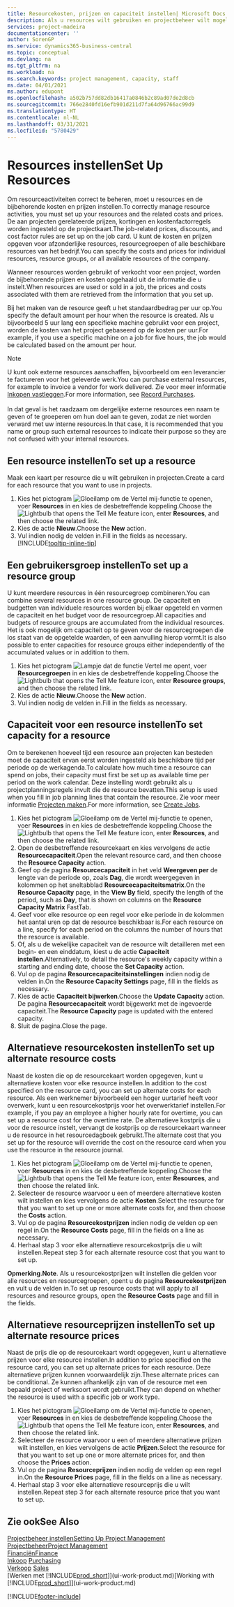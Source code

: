 ```yaml
---
title: Resourcekosten, prijzen en capaciteit instellen| Microsoft Docs
description: Als u resources wilt gebruiken en projectbeheer wilt mogelijk maken, geeft u kosten en prijzen voor afzonderlijke resources of resourcegroepen op en stelt u de resourcecapaciteit in.
services: project-madeira
documentationcenter: ''
author: SorenGP
ms.service: dynamics365-business-central
ms.topic: conceptual
ms.devlang: na
ms.tgt_pltfrm: na
ms.workload: na
ms.search.keywords: project management, capacity, staff
ms.date: 04/01/2021
ms.author: edupont
ms.openlocfilehash: a502b757dd82db16417a0846b2c89ad07de2d8cb
ms.sourcegitcommit: 766e2840fd16efb901d211d7fa64d96766ac99d9
ms.translationtype: HT
ms.contentlocale: nl-NL
ms.lasthandoff: 03/31/2021
ms.locfileid: "5780429"
---
```

# <a name="set-up-resources"></a><span data-ttu-id="52831-103">Resources instellen</span><span class="sxs-lookup"><span data-stu-id="52831-103">Set Up Resources</span></span>
<span data-ttu-id="52831-104">Om resourceactiviteiten correct te beheren, moet u resources en de bijbehorende kosten en prijzen instellen.</span><span class="sxs-lookup"><span data-stu-id="52831-104">To correctly manage resource activities, you must set up your resources and the related costs and prices.</span></span> <span data-ttu-id="52831-105">De aan projecten gerelateerde prijzen, kortingen en kostenfactorregels worden ingesteld op de projectkaart.</span><span class="sxs-lookup"><span data-stu-id="52831-105">The job-related prices, discounts, and cost factor rules are set up on the job card.</span></span> <span data-ttu-id="52831-106">U kunt de kosten en prijzen opgeven voor afzonderlijke resources, resourcegroepen of alle beschikbare resources van het bedrijf.</span><span class="sxs-lookup"><span data-stu-id="52831-106">You can specify the costs and prices for individual resources, resource groups, or all available resources of the company.</span></span>

<span data-ttu-id="52831-107">Wanneer resources worden gebruikt of verkocht voor een project, worden de bijbehorende prijzen en kosten opgehaald uit de informatie die u instelt.</span><span class="sxs-lookup"><span data-stu-id="52831-107">When resources are used or sold in a job, the prices and costs associated with them are retrieved from the information that you set up.</span></span>

<span data-ttu-id="52831-108">Bij het maken van de resource geeft u het standaardbedrag per uur op.</span><span class="sxs-lookup"><span data-stu-id="52831-108">You specify the default amount per hour when the resource is created.</span></span> <span data-ttu-id="52831-109">Als u bijvoorbeeld 5 uur lang een specifieke machine gebruikt voor een project, worden de kosten van het project gebaseerd op de kosten per uur.</span><span class="sxs-lookup"><span data-stu-id="52831-109">For example, if you use a specific machine on a job for five hours, the job would be calculated based on the amount per hour.</span></span>

> [!NOTE]
> <span data-ttu-id="52831-110">U kunt ook externe resources aanschaffen, bijvoorbeeld om een leverancier te factureren voor het geleverde werk.</span><span class="sxs-lookup"><span data-stu-id="52831-110">You can purchase external resources, for example to invoice a vendor for work delivered.</span></span> <span data-ttu-id="52831-111">Zie voor meer informatie [Inkopen vastleggen](purchasing-how-record-purchases.md).</span><span class="sxs-lookup"><span data-stu-id="52831-111">For more information, see [Record Purchases](purchasing-how-record-purchases.md).</span></span><br /><br />
> <span data-ttu-id="52831-112">In dat geval is het raadzaam om dergelijke externe resources een naam te geven of te groeperen om hun doel aan te geven, zodat ze niet worden verward met uw interne resources.</span><span class="sxs-lookup"><span data-stu-id="52831-112">In that case, it is recommended that you name or group such external resources to indicate their purpose so they are not confused with your internal resources.</span></span>

## <a name="to-set-up-a-resource"></a><span data-ttu-id="52831-113">Een resource instellen</span><span class="sxs-lookup"><span data-stu-id="52831-113">To set up a resource</span></span>
<span data-ttu-id="52831-114">Maak een kaart per resource die u wilt gebruiken in projecten.</span><span class="sxs-lookup"><span data-stu-id="52831-114">Create a card for each resource that you want to use in projects.</span></span>

1. <span data-ttu-id="52831-115">Kies het pictogram ![Gloeilamp om de Vertel mij-functie te openen](media/ui-search/search_small.png "Vertel me wat u wilt doen"), voer **Resources** in en kies de desbetreffende koppeling.</span><span class="sxs-lookup"><span data-stu-id="52831-115">Choose the ![Lightbulb that opens the Tell Me feature](media/ui-search/search_small.png "Tell me what you want to do") icon, enter **Resources**, and then choose the related link.</span></span>
2. <span data-ttu-id="52831-116">Kies de actie **Nieuw**.</span><span class="sxs-lookup"><span data-stu-id="52831-116">Choose the **New** action.</span></span>
3. <span data-ttu-id="52831-117">Vul indien nodig de velden in.</span><span class="sxs-lookup"><span data-stu-id="52831-117">Fill in the fields as necessary.</span></span> [!INCLUDE[tooltip-inline-tip](includes/tooltip-inline-tip_md.md)]  

## <a name="to-set-up-a-resource-group"></a><span data-ttu-id="52831-118">Een gebruikersgroep instellen</span><span class="sxs-lookup"><span data-stu-id="52831-118">To set up a resource group</span></span>
<span data-ttu-id="52831-119">U kunt meerdere resources in één resourcegroep combineren.</span><span class="sxs-lookup"><span data-stu-id="52831-119">You can combine several resources in one resource group.</span></span> <span data-ttu-id="52831-120">De capaciteit en budgetten van individuele resources worden bij elkaar opgeteld en vormen de capaciteit en het budget voor de resourcegroep.</span><span class="sxs-lookup"><span data-stu-id="52831-120">All capacities and budgets of resource groups are accumulated from the individual resources.</span></span> <span data-ttu-id="52831-121">Het is ook mogelijk om capaciteit op te geven voor de resourcegroepen die los staat van de opgetelde waarden, of een aanvulling hierop vormt.</span><span class="sxs-lookup"><span data-stu-id="52831-121">It is also possible to enter capacities for resource groups either independently of the accumulated values or in addition to them.</span></span>

1. <span data-ttu-id="52831-122">Kies het pictogram ![Lampje dat de functie Vertel me opent](media/ui-search/search_small.png "Vertel me wat u wilt doen"), voer **Resourcegroepen** in en kies de desbetreffende koppeling.</span><span class="sxs-lookup"><span data-stu-id="52831-122">Choose the ![Lightbulb that opens the Tell Me feature](media/ui-search/search_small.png "Tell me what you want to do") icon, enter **Resource groups**, and then choose the related link.</span></span>
2. <span data-ttu-id="52831-123">Kies de actie **Nieuw**.</span><span class="sxs-lookup"><span data-stu-id="52831-123">Choose the **New** action.</span></span>
3. <span data-ttu-id="52831-124">Vul indien nodig de velden in.</span><span class="sxs-lookup"><span data-stu-id="52831-124">Fill in the fields as necessary.</span></span>

## <a name="to-set-capacity-for-a-resource"></a><span data-ttu-id="52831-125">Capaciteit voor een resource instellen</span><span class="sxs-lookup"><span data-stu-id="52831-125">To set capacity for a resource</span></span>
<span data-ttu-id="52831-126">Om te berekenen hoeveel tijd een resource aan projecten kan besteden moet de capaciteit ervan eerst worden ingesteld als beschikbare tijd per periode op de werkagenda.</span><span class="sxs-lookup"><span data-stu-id="52831-126">To calculate how much time a resource can spend on jobs, their capacity must first be set up as available time per period on the work calendar.</span></span> <span data-ttu-id="52831-127">Deze instelling wordt gebruikt als u projectplanningsregels invult die de resource bevatten.</span><span class="sxs-lookup"><span data-stu-id="52831-127">This setup is used when you fill in job planning lines that contain the resource.</span></span> <span data-ttu-id="52831-128">Zie voor meer informatie [Projecten maken](projects-how-create-jobs.md).</span><span class="sxs-lookup"><span data-stu-id="52831-128">For more information, see [Create Jobs](projects-how-create-jobs.md).</span></span>

1. <span data-ttu-id="52831-129">Kies het pictogram ![Gloeilamp om de Vertel mij-functie te openen](media/ui-search/search_small.png "Vertel me wat u wilt doen"), voer **Resources** in en kies de desbetreffende koppeling.</span><span class="sxs-lookup"><span data-stu-id="52831-129">Choose the ![Lightbulb that opens the Tell Me feature](media/ui-search/search_small.png "Tell me what you want to do") icon, enter **Resources**, and then choose the related link.</span></span>
2. <span data-ttu-id="52831-130">Open de desbetreffende resourcekaart en kies vervolgens de actie **Resourcecapaciteit**.</span><span class="sxs-lookup"><span data-stu-id="52831-130">Open the relevant resource card, and then choose the **Resource Capacity** action.</span></span>
3. <span data-ttu-id="52831-131">Geef op de pagina **Resourcecapaciteit** in het veld **Weergeven per** de lengte van de periode op, zoals **Dag**, die wordt weergegeven in kolommen op het sneltabblad **Resourcecapaciteitsmatrix**.</span><span class="sxs-lookup"><span data-stu-id="52831-131">On the **Resource Capacity** page, in the **View By** field, specify the length of the period, such as **Day**, that is shown on columns on the **Resource Capacity Matrix** FastTab.</span></span>
4. <span data-ttu-id="52831-132">Geef voor elke resource op een regel voor elke periode in de kolommen het aantal uren op dat de resource beschikbaar is.</span><span class="sxs-lookup"><span data-stu-id="52831-132">For each resource on a line, specify for each period on the columns the number of hours that the resource is available.</span></span>
5. <span data-ttu-id="52831-133">Of, als u de wekelijke capaciteit van de resource wilt detailleren met een begin- en een einddatum, kiest u de actie **Capaciteit instellen**.</span><span class="sxs-lookup"><span data-stu-id="52831-133">Alternatively, to detail the resource's weekly capacity within a starting and ending date, choose the **Set Capacity** action.</span></span>
6. <span data-ttu-id="52831-134">Vul op de pagina **Resourcecapaciteitsinstellingen** indien nodig de velden in.</span><span class="sxs-lookup"><span data-stu-id="52831-134">On the **Resource Capacity Settings** page, fill in the fields as necessary.</span></span>
7. <span data-ttu-id="52831-135">Kies de actie **Capaciteit bijwerken**.</span><span class="sxs-lookup"><span data-stu-id="52831-135">Choose the **Update Capacity** action.</span></span> <span data-ttu-id="52831-136">De pagina **Resourcecapaciteit** wordt bijgewerkt met de ingevoerde capaciteit.</span><span class="sxs-lookup"><span data-stu-id="52831-136">The **Resource Capacity** page is updated with the entered capacity.</span></span>
8. <span data-ttu-id="52831-137">Sluit de pagina.</span><span class="sxs-lookup"><span data-stu-id="52831-137">Close the page.</span></span>

## <a name="to-set-up-alternate-resource-costs"></a><span data-ttu-id="52831-138">Alternatieve resourcekosten instellen</span><span class="sxs-lookup"><span data-stu-id="52831-138">To set up alternate resource costs</span></span>
<span data-ttu-id="52831-139">Naast de kosten die op de resourcekaart worden opgegeven, kunt u alternatieve kosten voor elke resource instellen.</span><span class="sxs-lookup"><span data-stu-id="52831-139">In addition to the cost specified on the resource card, you can set up alternate costs for each resource.</span></span> <span data-ttu-id="52831-140">Als een werknemer bijvoorbeeld een hoger uurtarief heeft voor overwerk, kunt u een resourcekostprijs voor het overwerktarief instellen.</span><span class="sxs-lookup"><span data-stu-id="52831-140">For example, if you pay an employee a higher hourly rate for overtime, you can set up a resource cost for the overtime rate.</span></span> <span data-ttu-id="52831-141">De alternatieve kostprijs die u voor de resource instelt, vervangt de kostprijs op de resourcekaart wanneer u de resource in het resourcedagboek gebruikt.</span><span class="sxs-lookup"><span data-stu-id="52831-141">The alternate cost that you set up for the resource will override the cost on the resource card when you use the resource in the resource journal.</span></span>

1. <span data-ttu-id="52831-142">Kies het pictogram ![Gloeilamp om de Vertel mij-functie te openen](media/ui-search/search_small.png "Vertel me wat u wilt doen"), voer **Resources** in en kies de desbetreffende koppeling.</span><span class="sxs-lookup"><span data-stu-id="52831-142">Choose the ![Lightbulb that opens the Tell Me feature](media/ui-search/search_small.png "Tell me what you want to do") icon, enter **Resources**, and then choose the related link.</span></span>  
2. <span data-ttu-id="52831-143">Selecteer de resource waarvoor u een of meerdere alternatieve kosten wilt instellen en kies vervolgens de actie **Kosten**.</span><span class="sxs-lookup"><span data-stu-id="52831-143">Select the resource for that you want to set up one or more alternate costs for, and then choose the **Costs** action.</span></span>  
3. <span data-ttu-id="52831-144">Vul op de pagina **Resourcekostprijzen** indien nodig de velden op een regel in.</span><span class="sxs-lookup"><span data-stu-id="52831-144">On the **Resource Costs** page, fill in the fields on a line as necessary.</span></span>  
4. <span data-ttu-id="52831-145">Herhaal stap 3 voor elke alternatieve resourcekostprijs die u wilt instellen.</span><span class="sxs-lookup"><span data-stu-id="52831-145">Repeat step 3 for each alternate resource cost that you want to set up.</span></span>

<span data-ttu-id="52831-146">**Opmerking**.</span><span class="sxs-lookup"><span data-stu-id="52831-146">**Note**.</span></span> <span data-ttu-id="52831-147">Als u resourcekostprijzen wilt instellen die gelden voor alle resources en resourcegroepen, opent u de pagina **Resourcekostprijzen** en vult u de velden in.</span><span class="sxs-lookup"><span data-stu-id="52831-147">To set up resource costs that will apply to all resources and resource groups, open the **Resource Costs** page and fill in the fields.</span></span>

## <a name="to-set-up-alternate-resource-prices"></a><span data-ttu-id="52831-148">Alternatieve resourceprijzen instellen</span><span class="sxs-lookup"><span data-stu-id="52831-148">To set up alternate resource prices</span></span>
<span data-ttu-id="52831-149">Naast de prijs die op de resourcekaart wordt opgegeven, kunt u alternatieve prijzen voor elke resource instellen.</span><span class="sxs-lookup"><span data-stu-id="52831-149">In addition to price specified on the resource card, you can set up alternate prices for each resource.</span></span> <span data-ttu-id="52831-150">Deze alternatieve prijzen kunnen voorwaardelijk zijn.</span><span class="sxs-lookup"><span data-stu-id="52831-150">These alternate prices can be conditional.</span></span> <span data-ttu-id="52831-151">Ze kunnen afhankelijk zijn van of de resource met een bepaald project of werksoort wordt gebruikt.</span><span class="sxs-lookup"><span data-stu-id="52831-151">They can depend on whether the resource is used with a specific job or work type.</span></span>

1. <span data-ttu-id="52831-152">Kies het pictogram ![Gloeilamp om de Vertel mij-functie te openen](media/ui-search/search_small.png "Vertel me wat u wilt doen"), voer **Resources** in en kies de desbetreffende koppeling.</span><span class="sxs-lookup"><span data-stu-id="52831-152">Choose the ![Lightbulb that opens the Tell Me feature](media/ui-search/search_small.png "Tell me what you want to do") icon, enter **Resources**, and then choose the related link.</span></span>
2. <span data-ttu-id="52831-153">Selecteer de resource waarvoor u een of meerdere alternatieve prijzen wilt instellen, en kies vervolgens de actie **Prijzen**.</span><span class="sxs-lookup"><span data-stu-id="52831-153">Select the resource for that you want to set up one or more alternate prices for, and then choose the **Prices** action.</span></span>
3. <span data-ttu-id="52831-154">Vul op de pagina **Resourceprijzen** indien nodig de velden op een regel in.</span><span class="sxs-lookup"><span data-stu-id="52831-154">On the **Resource Prices** page, fill in the fields on a line as necessary.</span></span>
4. <span data-ttu-id="52831-155">Herhaal stap 3 voor elke alternatieve resourceprijs die u wilt instellen.</span><span class="sxs-lookup"><span data-stu-id="52831-155">Repeat step 3 for each alternate resource price that you want to set up.</span></span>

## <a name="see-also"></a><span data-ttu-id="52831-156">Zie ook</span><span class="sxs-lookup"><span data-stu-id="52831-156">See Also</span></span>
[<span data-ttu-id="52831-157">Projectbeheer instellen</span><span class="sxs-lookup"><span data-stu-id="52831-157">Setting Up Project Management</span></span>](projects-setup-projects.md)  
[<span data-ttu-id="52831-158">Projectbeheer</span><span class="sxs-lookup"><span data-stu-id="52831-158">Project Management</span></span>](projects-manage-projects.md)  
[<span data-ttu-id="52831-159">Financiën</span><span class="sxs-lookup"><span data-stu-id="52831-159">Finance</span></span>](finance.md)  
<span data-ttu-id="52831-160">[Inkoop](purchasing-manage-purchasing.md)       </span><span class="sxs-lookup"><span data-stu-id="52831-160">[Purchasing](purchasing-manage-purchasing.md)       </span></span>  
<span data-ttu-id="52831-161">[Verkoop](sales-manage-sales.md)    </span><span class="sxs-lookup"><span data-stu-id="52831-161">[Sales](sales-manage-sales.md)    </span></span>  
<span data-ttu-id="52831-162">[Werken met [!INCLUDE[prod_short](includes/prod_short.md)]](ui-work-product.md)</span><span class="sxs-lookup"><span data-stu-id="52831-162">[Working with [!INCLUDE[prod_short](includes/prod_short.md)]](ui-work-product.md)</span></span>  


[!INCLUDE[footer-include](includes/footer-banner.md)]